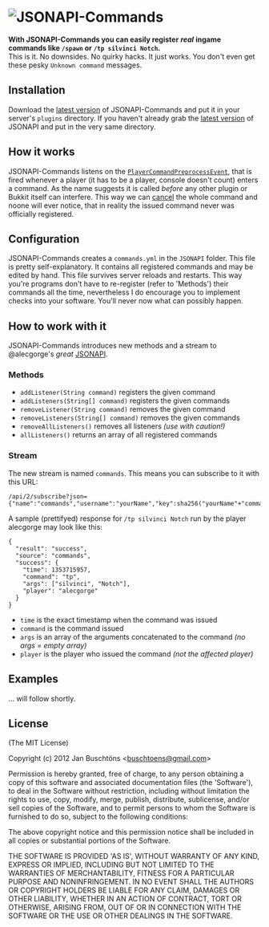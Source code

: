 # ![JSONAPI-Commands](http://i.imgur.com/CtpZF.png)

**With JSONAPI-Commands you can easily register** ***real***
**ingame commands like `/spawn` or `/tp silvinci Notch`.**  
This is it. No downsides. No quirky hacks. It just works.
You don't even get these pesky `Unknown command` messages.

## Installation

Download the [latest version](https://dl.dropbox.com/s/vfn0pimnk6clkpw/JSONAPI-Commands.jar?dl=1)
of JSONAPI-Commands and put it in your server's `plugins` directory.
If you haven't already grab the [latest version](http://ci.alecgorge.com/job/JSONAPI/lastSuccessfulBuild/artifact/target/JSONAPI.jar)
of JSONAPI and put in the very same directory.

## How it works

JSONAPI-Commands listens on the [`PlayerCommandPreprocessEvent`](http://jd.bukkit.org/doxygen/d4/dbe/classorg_1_1bukkit_1_1event_1_1player_1_1PlayerCommandPreprocessEvent.html), that is fired whenever a player (it has to be a player, console doesn't count) enters a command. As the name suggests it is called *before* any other plugin or Bukkit itself can interfere. This way we can [cancel](http://jd.bukkit.org/doxygen/d9/d37/interfaceorg_1_1bukkit_1_1event_1_1Cancellable.html#ac672af0d6b82d1598c02c8f81b4e06a8) the whole command and noone will ever notice, that in reality the issued command never was officially registered.

## Configuration

JSONAPI-Commands creates a `commands.yml` in the `JSONAPI` folder. This file is pretty self-explanatory.
It contains all registered commands and may be edited by hand. This file survives server reloads and restarts.
This way you're programs don't have to re-register (refer to 'Methods') their commands all the time,
nevertheless I do encourage you to implement checks into your software. You'll never now what can possibly happen.

## How to work with it

JSONAPI-Commands introduces new methods and a stream to @alecgorge's *great* [JSONAPI](https://github.com/alecgorge/jsonapi).

### Methods

- `addListener(String command)` registers the given command
- `addListeners(String[] command)` registers the given commands
- `removeListener(String command)` removes the given command
- `removeListeners(String[] command)` removes the given commands
- `removeAllListeners()` removes all listeners *(use with caution!)*
- `allListeners()` returns an array of all registered commands

### Stream

The new stream is named `commands`. This means you can subscribe to it with this URL:
```
/api/2/subscribe?json={"name":"commands","username":"yourName","key":sha256("yourName"+"commands"+"yourPassword"+"yourSalt")}
```
A sample (prettifyed) response for `/tp silvinci Notch` run by the player alecgorge may look like this:
```
{
  "result": "success",
  "source": "commands",
  "success": {
    "time": 1353715957,
    "command": "tp",
    "args": ["silvinci", "Notch"],
    "player": "alecgorge"
  }
}
```

- `time` is the exact timestamp when the command was issued
- `command` is the command issued
- `args` is an array of the arguments concatenated to the command *(no args = empty array)*
- `player` is the player who issued the command *(not the affected player)*

## Examples

... will follow shortly.

## License

(The MIT License)

Copyright (c) 2012 Jan Buschtöns &lt;buschtoens@gmail.com&gt;

Permission is hereby granted, free of charge, to any person obtaining
a copy of this software and associated documentation files (the
'Software'), to deal in the Software without restriction, including
without limitation the rights to use, copy, modify, merge, publish,
distribute, sublicense, and/or sell copies of the Software, and to
permit persons to whom the Software is furnished to do so, subject to
the following conditions:

The above copyright notice and this permission notice shall be
included in all copies or substantial portions of the Software.

THE SOFTWARE IS PROVIDED 'AS IS', WITHOUT WARRANTY OF ANY KIND,
EXPRESS OR IMPLIED, INCLUDING BUT NOT LIMITED TO THE WARRANTIES OF
MERCHANTABILITY, FITNESS FOR A PARTICULAR PURPOSE AND NONINFRINGEMENT.
IN NO EVENT SHALL THE AUTHORS OR COPYRIGHT HOLDERS BE LIABLE FOR ANY
CLAIM, DAMAGES OR OTHER LIABILITY, WHETHER IN AN ACTION OF CONTRACT,
TORT OR OTHERWISE, ARISING FROM, OUT OF OR IN CONNECTION WITH THE
SOFTWARE OR THE USE OR OTHER DEALINGS IN THE SOFTWARE.